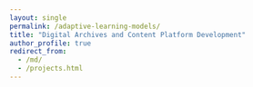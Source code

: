 ```yaml
---
layout: single
permalink: /adaptive-learning-models/
title: "Digital Archives and Content Platform Development"
author_profile: true
redirect_from: 
  - /md/
  - /projects.html
---
```

